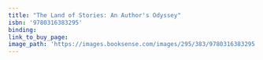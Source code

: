 ```yaml
---
title: "The Land of Stories: An Author's Odyssey"
isbn: '9780316383295'
binding:
link_to_buy_page:
image_path: 'https://images.booksense.com/images/295/383/9780316383295.jpg'
---
```



